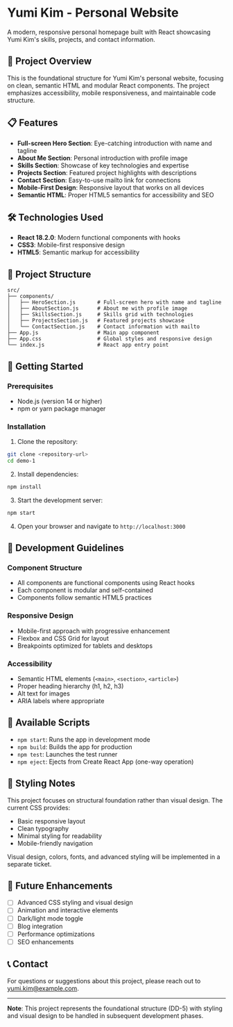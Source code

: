 # Yumi Kim - Personal Website

A modern, responsive personal homepage built with React showcasing Yumi Kim's skills, projects, and contact information.

## 🚀 Project Overview

This is the foundational structure for Yumi Kim's personal website, focusing on clean, semantic HTML and modular React components. The project emphasizes accessibility, mobile responsiveness, and maintainable code structure.

## 📋 Features

- **Full-screen Hero Section**: Eye-catching introduction with name and tagline
- **About Me Section**: Personal introduction with profile image
- **Skills Section**: Showcase of key technologies and expertise
- **Projects Section**: Featured project highlights with descriptions
- **Contact Section**: Easy-to-use mailto link for connections
- **Mobile-First Design**: Responsive layout that works on all devices
- **Semantic HTML**: Proper HTML5 semantics for accessibility and SEO

## 🛠️ Technologies Used

- **React 18.2.0**: Modern functional components with hooks
- **CSS3**: Mobile-first responsive design
- **HTML5**: Semantic markup for accessibility

## 📁 Project Structure

```
src/
├── components/
│   ├── HeroSection.js       # Full-screen hero with name and tagline
│   ├── AboutSection.js      # About me with profile image
│   ├── SkillsSection.js     # Skills grid with technologies
│   ├── ProjectsSection.js   # Featured projects showcase
│   └── ContactSection.js    # Contact information with mailto
├── App.js                   # Main app component
├── App.css                  # Global styles and responsive design
└── index.js                 # React app entry point
```

## 🚀 Getting Started

### Prerequisites

- Node.js (version 14 or higher)
- npm or yarn package manager

### Installation

1. Clone the repository:
```bash
git clone <repository-url>
cd demo-1
```

2. Install dependencies:
```bash
npm install
```

3. Start the development server:
```bash
npm start
```

4. Open your browser and navigate to `http://localhost:3000`

## 🎯 Development Guidelines

### Component Structure
- All components are functional components using React hooks
- Each component is modular and self-contained
- Components follow semantic HTML5 practices

### Responsive Design
- Mobile-first approach with progressive enhancement
- Flexbox and CSS Grid for layout
- Breakpoints optimized for tablets and desktops

### Accessibility
- Semantic HTML elements (`<main>`, `<section>`, `<article>`)
- Proper heading hierarchy (h1, h2, h3)
- Alt text for images
- ARIA labels where appropriate

## 📝 Available Scripts

- `npm start`: Runs the app in development mode
- `npm build`: Builds the app for production
- `npm test`: Launches the test runner
- `npm eject`: Ejects from Create React App (one-way operation)

## 🎨 Styling Notes

This project focuses on structural foundation rather than visual design. The current CSS provides:
- Basic responsive layout
- Clean typography
- Minimal styling for readability
- Mobile-friendly navigation

Visual design, colors, fonts, and advanced styling will be implemented in a separate ticket.

## 🔄 Future Enhancements

- [ ] Advanced CSS styling and visual design
- [ ] Animation and interactive elements
- [ ] Dark/light mode toggle
- [ ] Blog integration
- [ ] Performance optimizations
- [ ] SEO enhancements

## 📞 Contact

For questions or suggestions about this project, please reach out to [yumi.kim@example.com](mailto:yumi.kim@example.com).

---

**Note**: This project represents the foundational structure (DD-5) with styling and visual design to be handled in subsequent development phases.
